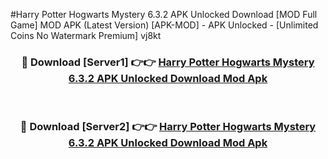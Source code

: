 #Harry Potter Hogwarts Mystery 6.3.2 APK Unlocked Download [MOD Full Game] MOD APK (Latest Version) [APK-MOD] - APK Unlocked - [Unlimited Coins No Watermark Premium] vj8kt



<div align="center">

<h3>🔴 Download [Server1] 👉👉 <a href="https://momento.my/?title=Harry_Potter_Hogwarts_Mystery_6.3.2_APK_Unlocked_Download">Harry Potter Hogwarts Mystery 6.3.2 APK Unlocked Download Mod Apk</a></h3><br>

<h3>🔴 Download [Server2] 👉👉 <a href="https://momento.my/?title=Harry_Potter_Hogwarts_Mystery_6.3.2_APK_Unlocked_Download">Harry Potter Hogwarts Mystery 6.3.2 APK Unlocked Download Mod Apk</a></h3>
</div>
